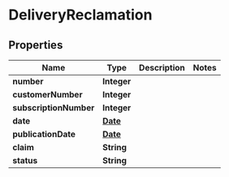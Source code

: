 

# DeliveryReclamation

## Properties

Name | Type | Description | Notes
------------ | ------------- | ------------- | -------------
**number** | **Integer** |  | 
**customerNumber** | **Integer** |  | 
**subscriptionNumber** | **Integer** |  | 
**date** | [**Date**](Date.md) |  | 
**publicationDate** | [**Date**](Date.md) |  | 
**claim** | **String** |  | 
**status** | **String** |  | 




